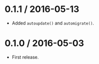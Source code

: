 
0.1.1 / 2016-05-13
==================

  * Added `autoupdate()` and `automigrate()`.

0.1.0 / 2016-05-03
==================

* First release.
